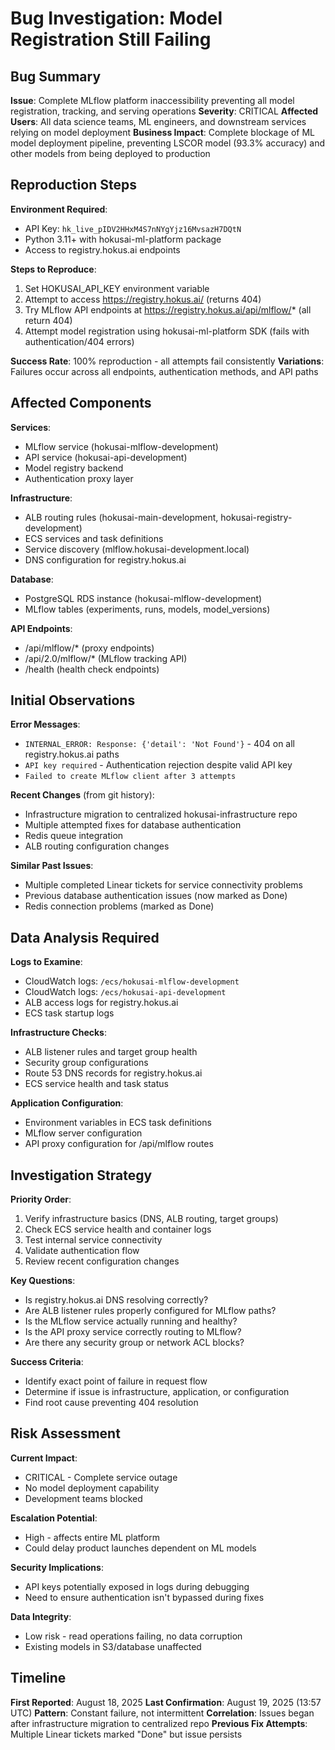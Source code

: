 # Bug Investigation: Model Registration Still Failing

## Bug Summary

**Issue**: Complete MLflow platform inaccessibility preventing all model registration, tracking, and serving operations
**Severity**: CRITICAL
**Affected Users**: All data science teams, ML engineers, and downstream services relying on model deployment
**Business Impact**: Complete blockage of ML model deployment pipeline, preventing LSCOR model (93.3% accuracy) and other models from being deployed to production

## Reproduction Steps

**Environment Required**:
- API Key: `hk_live_pIDV2HHxM4S7nNYgYjz16MvsazH7DQtN`
- Python 3.11+ with hokusai-ml-platform package
- Access to registry.hokus.ai endpoints

**Steps to Reproduce**:
1. Set HOKUSAI_API_KEY environment variable
2. Attempt to access https://registry.hokus.ai/ (returns 404)
3. Try MLflow API endpoints at https://registry.hokus.ai/api/mlflow/* (all return 404)
4. Attempt model registration using hokusai-ml-platform SDK (fails with authentication/404 errors)

**Success Rate**: 100% reproduction - all attempts fail consistently
**Variations**: Failures occur across all endpoints, authentication methods, and API paths

## Affected Components

**Services**:
- MLflow service (hokusai-mlflow-development)
- API service (hokusai-api-development) 
- Model registry backend
- Authentication proxy layer

**Infrastructure**:
- ALB routing rules (hokusai-main-development, hokusai-registry-development)
- ECS services and task definitions
- Service discovery (mlflow.hokusai-development.local)
- DNS configuration for registry.hokus.ai

**Database**:
- PostgreSQL RDS instance (hokusai-mlflow-development)
- MLflow tables (experiments, runs, models, model_versions)

**API Endpoints**:
- /api/mlflow/* (proxy endpoints)
- /api/2.0/mlflow/* (MLflow tracking API)
- /health (health check endpoints)

## Initial Observations

**Error Messages**:
- `INTERNAL_ERROR: Response: {'detail': 'Not Found'}` - 404 on all registry.hokus.ai paths
- `API key required` - Authentication rejection despite valid API key
- `Failed to create MLflow client after 3 attempts`

**Recent Changes** (from git history):
- Infrastructure migration to centralized hokusai-infrastructure repo
- Multiple attempted fixes for database authentication
- Redis queue integration
- ALB routing configuration changes

**Similar Past Issues**:
- Multiple completed Linear tickets for service connectivity problems
- Previous database authentication issues (now marked as Done)
- Redis connection problems (marked as Done)

## Data Analysis Required

**Logs to Examine**:
- CloudWatch logs: `/ecs/hokusai-mlflow-development`
- CloudWatch logs: `/ecs/hokusai-api-development`
- ALB access logs for registry.hokus.ai
- ECS task startup logs

**Infrastructure Checks**:
- ALB listener rules and target group health
- Security group configurations
- Route 53 DNS records for registry.hokus.ai
- ECS service health and task status

**Application Configuration**:
- Environment variables in ECS task definitions
- MLflow server configuration
- API proxy configuration for /api/mlflow routes

## Investigation Strategy

**Priority Order**:
1. Verify infrastructure basics (DNS, ALB routing, target groups)
2. Check ECS service health and container logs
3. Test internal service connectivity
4. Validate authentication flow
5. Review recent configuration changes

**Key Questions**:
- Is registry.hokus.ai DNS resolving correctly?
- Are ALB listener rules properly configured for MLflow paths?
- Is the MLflow service actually running and healthy?
- Is the API proxy service correctly routing to MLflow?
- Are there any security group or network ACL blocks?

**Success Criteria**:
- Identify exact point of failure in request flow
- Determine if issue is infrastructure, application, or configuration
- Find root cause preventing 404 resolution

## Risk Assessment

**Current Impact**: 
- CRITICAL - Complete service outage
- No model deployment capability
- Development teams blocked

**Escalation Potential**:
- High - affects entire ML platform
- Could delay product launches dependent on ML models

**Security Implications**:
- API keys potentially exposed in logs during debugging
- Need to ensure authentication isn't bypassed during fixes

**Data Integrity**:
- Low risk - read operations failing, no data corruption
- Existing models in S3/database unaffected

## Timeline

**First Reported**: August 18, 2025
**Last Confirmation**: August 19, 2025 (13:57 UTC)
**Pattern**: Constant failure, not intermittent
**Correlation**: Issues began after infrastructure migration to centralized repo
**Previous Fix Attempts**: Multiple Linear tickets marked "Done" but issue persists